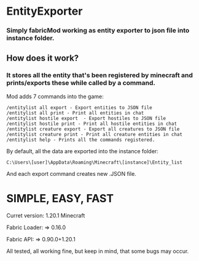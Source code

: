 # EntityExporter
### Simply fabricMod working as entity exporter to json file into instance folder.


## How does it work?
### It stores all the entity that's been registered by minecraft and prints/exports these while called by a command.
Mod adds 7 commands into the game:
```
/entitylist all export - Export entities to JSON file
/entitylist all print - Print all entities in chat
/entitylist hostile export  - Export hostiles to JSON file
/entitylist hostile print - Print all hostile entities in chat
/entitylist creature export - Export all creatures to JSON file
/entitylist creature print - Print all creature entities in chat
/entitylist help - Prints all the commands registered.
```

By default, all the data are exported into the instance folder:
```
C:\Users\[user]\AppData\Roaming\Minecraft\[instance]\Entity_list
```
And each export command creates new .JSON file.

# SIMPLE, EASY, FAST



Curret version:
1.20.1 Minecraft 

Fabric Loader:
=> 0.16.0

Fabric API:
=> 0.90.0+1.20.1



All tested, all working fine, but keep in mind, that some bugs may occur.
